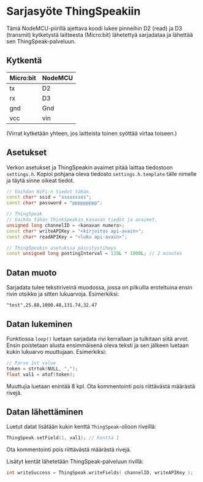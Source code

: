 # Sarjasyöte ThingSpeakiin

Tämä NodeMCU-piirillä ajettava koodi lukee pinneihin D2 (read) ja D3 (transmit)
kytketystä laitteesta (Micro:bit) lähetettyä sarjadataa ja lähettää sen ThingSpeak-palveluun.

## Kytkentä

| Micro:bit | NodeMCU |
|-----------|---------|
| tx        | D2      |
| rx        | D3      |
| gnd       | Gnd     |
| vcc       | vin     |

(Virrat kytketään yhteen, jos laitteista toinen syöttää virtaa toiseen.)

## Asetukset

Verkon asetukset ja ThingSpeakin avaimet pitää laittaa tiedostoon `settings.h`.
Kopioi pohjana oleva tiedosto `settings.h.template` tälle nimelle ja
täytä sinne oikeat tiedot.
```c++
// Vaihdan WiFi:n tiedot tähän.
const char* ssid = "sssssssss";
const char* password = "ppppppppp";

// ThingSpeak
// Vaihda tähän ThinkSpeakin kanavan tiedot ja avaimet.
unsigned long channelID = <kanavan numero>;
const char* writeAPIKey = "<kirjoitus api-avain>";
const char* readAPIKey = "<luku api-avain>";

// ThingSpeakin asetuksia päivitystiheys
const unsigned long postingInterval = 120L * 1000L; // 2 minutes
```

## Datan muoto

Sarjadata tulee tekstiriveinä muodossa, jossa on pilkuilla eroteltuina
ensin rivin otsikko ja sitten lukuarvoja. Esimerkiksi:
```
"test",25.88,1000.48,131.74,32.47
```

## Datan lukeminen

Funktiossa `loop()` luetaan sarjadata rivi kerrallaan ja tulkitaan siitä arvot.
Ensin poistetaan alusta ensimmäisenä oleva teksti ja sen jälkeen luetaan kukin
lukuarvo muuttujaan. Esimerkiksi:
```c++
// Parse 1st value
token = strtok(NULL, ",");
float val1 = atof(token);
```

Muuttujia luetaan enintää 8 kpl. Ota kommentointi pois riittävästä määrästä rivejä.

## Datan lähettäminen

Luetut datat lisätään kukin kenttä `ThingSpeak`-olioon riveillä:
```c++
ThingSpeak.setField(1, val1); // Kenttä 1
```

Ota kommentointi pois riittävästä määrästä rivejä.

Lisätyt kentät lähetetään ThingSpeak-palveluun rivillä:
```c++
int writeSuccess = ThingSpeak.writeFields( channelID, writeAPIKey );
```
